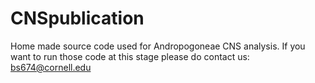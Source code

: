 # CNSpublication
Home made source code used for Andropogoneae CNS analysis.
If you want to run those code at this stage please do contact us: bs674@cornell.edu
